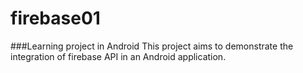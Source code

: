 # firebase01
###Learning project in Android
This project aims to demonstrate the integration of firebase API in an Android application.
